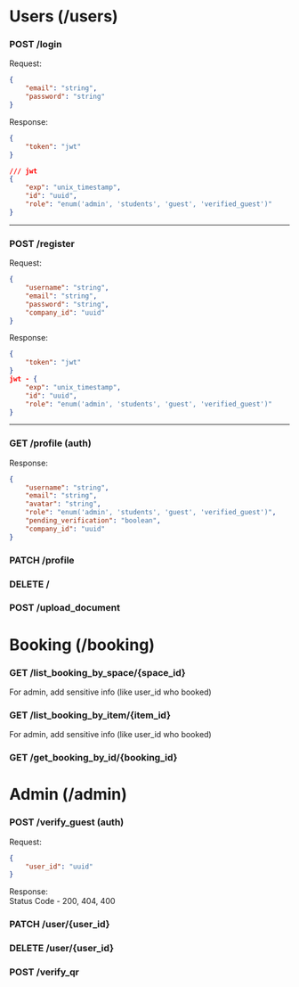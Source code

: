 # Users (/users)

### POST /login

Request:
```json
{
    "email": "string",
    "password": "string"
}
```

Response:
```json
{
    "token": "jwt"
}

/// jwt
{
    "exp": "unix_timestamp",
    "id": "uuid",
    "role": "enum('admin', 'students', 'guest', 'verified_guest')"
}
```

---

### POST /register

Request:
```json
{
    "username": "string",
    "email": "string",
    "password": "string",
    "company_id": "uuid"
}
```

Response:
```json
{
    "token": "jwt"
}
jwt - {
    "exp": "unix_timestamp",
    "id": "uuid",
    "role": "enum('admin', 'students', 'guest', 'verified_guest')"
}
```

---

### GET /profile (auth)
Response:
```json
{
    "username": "string",
    "email": "string",
    "avatar": "string",
    "role": "enum('admin', 'students', 'guest', 'verified_guest')",
    "pending_verification": "boolean",
    "company_id": "uuid"
}
```

### PATCH /profile

### DELETE /

### POST /upload_document

# Booking (/booking)

### GET /list_booking_by_space/{space_id} 
For admin, add sensitive info (like user_id who booked)

### GET /list_booking_by_item/{item_id}
For admin, add sensitive info (like user_id who booked)

### GET /get_booking_by_id/{booking_id}

# Admin (/admin)

### POST /verify_guest (auth)
Request:
```json
{
    "user_id": "uuid"
}
```

Response: \
Status Code - 200, 404, 400

### PATCH /user/{user_id}

### DELETE /user/{user_id}

### POST /verify_qr
